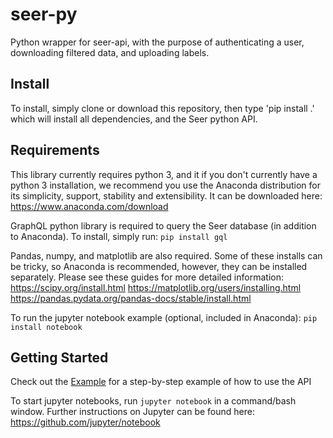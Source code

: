 # seer-py
Python wrapper for seer-api, with the purpose of authenticating a user, downloading filtered data, and uploading labels. 

## Install
To install, simply clone or download this repository, then type 'pip install .' which will install all dependencies, and the Seer python API.

## Requirements
This library currently requires python 3, and it if you don't currently have a python 3 installation, we recommend you use the Anaconda distribution for its simplicity, support, stability and extensibility. It can be downloaded here: https://www.anaconda.com/download

GraphQL python library is required to query the Seer database (in addition to Anaconda). To install, simply run:
`pip install gql`

Pandas, numpy, and matplotlib are also required. Some of these installs can be tricky, so Anaconda is recommended, however, they can be installed separately. Please see these guides for more detailed information:
https://scipy.org/install.html
https://matplotlib.org/users/installing.html
https://pandas.pydata.org/pandas-docs/stable/install.html


To run the jupyter notebook example (optional, included in Anaconda):
`pip install notebook`

## Getting Started

Check out the [Example](Example.ipynb) for a step-by-step example of how to use the API

To start jupyter notebooks, run `jupyter notebook` in a command/bash window. Further instructions on Jupyter can be found here: https://github.com/jupyter/notebook

